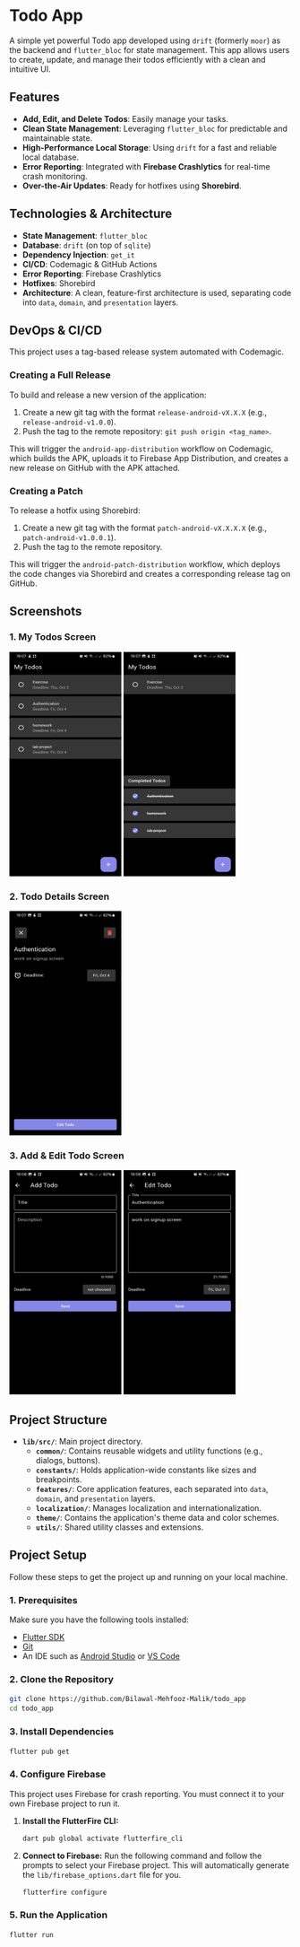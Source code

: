 # Todo App

A simple yet powerful Todo app developed using `drift` (formerly `moor`) as the backend and `flutter_bloc` for state management. This app allows users to create, update, and manage their todos efficiently with a clean and intuitive UI.

## Features
- **Add, Edit, and Delete Todos**: Easily manage your tasks.
- **Clean State Management**: Leveraging `flutter_bloc` for predictable and maintainable state.
- **High-Performance Local Storage**: Using `drift` for a fast and reliable local database.
- **Error Reporting**: Integrated with **Firebase Crashlytics** for real-time crash monitoring.
- **Over-the-Air Updates**: Ready for hotfixes using **Shorebird**.

## Technologies & Architecture
- **State Management**: `flutter_bloc`
- **Database**: `drift` (on top of `sqlite`)
- **Dependency Injection**: `get_it`
- **CI/CD**: Codemagic & GitHub Actions
- **Error Reporting**: Firebase Crashlytics
- **Hotfixes**: Shorebird
- **Architecture**: A clean, feature-first architecture is used, separating code into `data`, `domain`, and `presentation` layers.

## DevOps & CI/CD
This project uses a tag-based release system automated with Codemagic.

### Creating a Full Release
To build and release a new version of the application:
1. Create a new git tag with the format `release-android-vX.X.X` (e.g., `release-android-v1.0.0`).
2. Push the tag to the remote repository: `git push origin <tag_name>`.

This will trigger the `android-app-distribution` workflow on Codemagic, which builds the APK, uploads it to Firebase App Distribution, and creates a new release on GitHub with the APK attached.

### Creating a Patch
To release a hotfix using Shorebird:
1. Create a new git tag with the format `patch-android-vX.X.X.X` (e.g., `patch-android-v1.0.0.1`).
2. Push the tag to the remote repository.

This will trigger the `android-patch-distribution` workflow, which deploys the code changes via Shorebird and creates a corresponding release tag on GitHub.

## Screenshots

### 1. My Todos Screen
<div>
  <img src="./github_readme_data/images/todo-screen.jpg" width="200" height="400" alt="Todo Screen">
  <img src="./github_readme_data/images/todo-screen-completed.jpg" width="200" height="400" alt="Todo Screen Completed">
</div>

### 2. Todo Details Screen
<div>
  <img src="./github_readme_data/images/Screenshot_20241003_190755.jpg" width="200" height="400" alt="Todo Details Screen">
</div>

### 3. Add & Edit Todo Screen
<div>
  <img src="./github_readme_data/images/Screenshot_20241003_190820.jpg" width="200" height="400" alt="Add Todo Screen">
  <img src="./github_readme_data/images/Screenshot_20241003_190803.jpg" width="200" height="400" alt="Edit Todo Screen">
</div>

## Project Structure

- **`lib/src/`**: Main project directory.
  - **`common/`**: Contains reusable widgets and utility functions (e.g., dialogs, buttons).
  - **`constants/`**: Holds application-wide constants like sizes and breakpoints.
  - **`features/`**: Core application features, each separated into `data`, `domain`, and `presentation` layers.
  - **`localization/`**: Manages localization and internationalization.
  - **`theme/`**: Contains the application's theme data and color schemes.
  - **`utils/`**: Shared utility classes and extensions.

## Project Setup

Follow these steps to get the project up and running on your local machine.

### 1. Prerequisites

Make sure you have the following tools installed:
- [Flutter SDK](https://flutter.dev/docs/get-started/install)
- [Git](https://git-scm.com/book/en/v2/Getting-Started-Installing-Git)
- An IDE such as [Android Studio](https://developer.android.com/studio) or [VS Code](https://code.visualstudio.com/)

### 2. Clone the Repository

```bash
git clone https://github.com/Bilawal-Mehfooz-Malik/todo_app
cd todo_app
```

### 3. Install Dependencies

```bash
flutter pub get
```

### 4. Configure Firebase

This project uses Firebase for crash reporting. You must connect it to your own Firebase project to run it.

1.  **Install the FlutterFire CLI:**
    ```bash
    dart pub global activate flutterfire_cli
    ```

2.  **Connect to Firebase:** Run the following command and follow the prompts to select your Firebase project. This will automatically generate the `lib/firebase_options.dart` file for you.
    ```bash
    flutterfire configure
    ```

### 5. Run the Application

```bash
flutter run
```